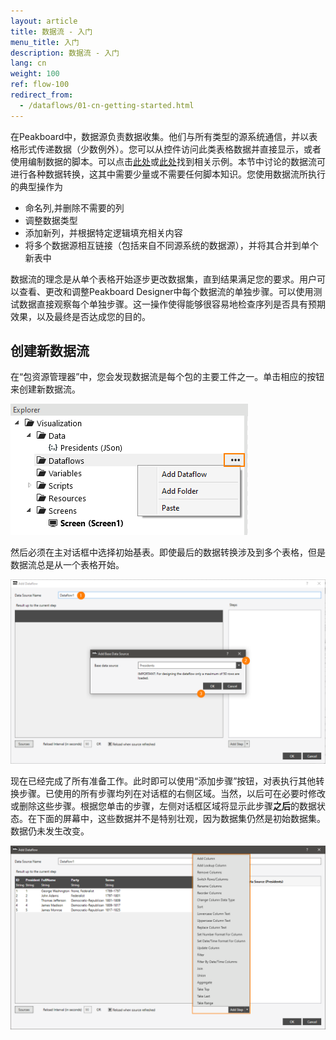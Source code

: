 ```yaml
---
layout: article
title: 数据流 - 入门
menu_title: 入门
description: 数据流 - 入门
lang: cn
weight: 100
ref: flow-100
redirect_from:
  - /dataflows/01-cn-getting-started.html
---
```

在Peakboard中，数据源负责数据收集。他们与所有类型的源系统通信，并以表格形式传递数据（少数例外）。您可以从控件访问此类表格数据并直接显示，或者使用编制数据的脚本。可以点击[此处](../scripting/03-cn-table-data.html)或[此处](../scripting/04-cn-manipulating-table-data.html)找到相关示例。本节中讨论的数据流可进行各种数据转换，这其中需要少量或不需要任何脚本知识。您使用数据流所执行的典型操作为

* 命名列,并删除不需要的列
* 调整数据类型
* 添加新列，并根据特定逻辑填充相关内容
* 将多个数据源相互链接（包括来自不同源系统的数据源），并将其合并到单个新表中

数据流的理念是从单个表格开始逐步更改数据集，直到结果满足您的要求。用户可以查看、更改和调整Peakboard Designer中每个数据流的单独步骤。可以使用测试数据直接观察每个单独步骤。这一操作使得能够很容易地检查序列是否具有预期效果，以及最终是否达成您的目的。

## 创建新数据流

在“包资源管理器”中，您会发现数据流是每个包的主要工件之一。单击相应的按钮来创建新数据流。

![Create a new flow](/assets/images/dataflows/dataflows-create.png)

然后必须在主对话框中选择初始基表。即使最后的数据转换涉及到多个表格，但是数据流总是从一个表格开始。

![select main table](/assets/images/dataflows/dataflows-maindialog-01.png)

现在已经完成了所有准备工作。此时即可以使用“添加步骤”按钮，对表执行其他转换步骤。已使用的所有步骤均列在对话框的右侧区域。当然，以后可在必要时修改或删除这些步骤。根据您单击的步骤，左侧对话框区域将显示此步骤**之后**的数据状态。在下面的屏幕中，这些数据并不是特别壮观，因为数据集仍然是初始数据集。数据仍未发生改变。

![select main table](/assets/images/dataflows/dataflows-maindialog-02.png)
